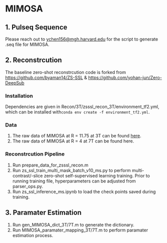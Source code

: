 # MIMOSA
## 1. Pulseq Sequence
Please reach out to ychen156@mgh.harvard.edu for the script to generate .seq file for MIMOSA.
## 2. Reconstrcution
The baseline zero-shot reconstrcution code is forked from https://github.com/byaman14/ZS-SSL & https://github.com/yohan-jun/Zero-DeepSub
### Installation
Dependencies are given in Recon/3T/zsssl_recon_3T/environment_tf2.yml, which can be installed with``conda env create -f environment_tf2.yml``.
### Data
1. The raw data of MIMOSA at R = 11.75 at 3T can be found [here](https://www.dropbox.com/scl/fi/myo832a0xcuugjz8gcfyc/meas_MID00017_FID51769_MIMOSA_1iso_R11_d1_cplm_v2.dat?rlkey=gtorarrj9rup9c7n7k74l2kkz&st=gc388m7q&dl=0).
2. The raw data of MIMOSA at R = 4 at 7T can be found here.
### Reconstrcution Pipeline
1. Run prepare_data_for_zsssl_recon.m
2. Run zs_ssl_train_multi_mask_batch_v10_ms.py to perform multi-contrast/-slice zero-shot self-supervised learning training. Prior to running training file, hyperparameters can be adjusted from parser_ops.py.
3. Run zs_ssl_inference_ms.ipynb to load the check points saved during training.
## 3. Paramater Estimation
1. Run gen_MIMOSA_dict_3T/7T.m to generate the dictionary.
2. Run MIMOSA_paramater_mapping_3T/7T.m to perform paramater estimation process.

